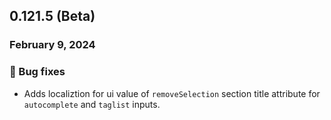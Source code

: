 ## 0.121.5 (Beta)

### February 9, 2024

### 🐛 Bug fixes

- Adds localiztion for ui value of `removeSelection` section title attribute for `autocomplete` and `taglist` inputs.
